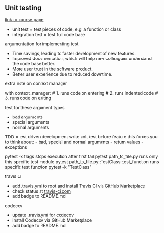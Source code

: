 
## Unit testing

[link to course page](https://campus.datacamp.com/courses/unit-testing-for-data-science-in-python/)

- unit test = test pieces of code, e.g. a function or class
- integration test = test full code base

argumentation for implementing test
- Time savings, leading to faster development of new features.
- Improved documentation, which will help new colleagues understand the code base better.
- More user trust in the software product.
- Better user experience due to reduced downtime.

extra note on context manager

with context_manager:
    # 1. runs code on entering
    # 2. runs indented code
    # 3. runs code on exiting

test for these argument types
- bad arguments
- special arguments
- normal arguments

TDD = test driven development
    write unit test before feature
    this forces you to think about:
    - bad, special and normal arguments
    - return values
    - exceptions


pytest -x flags stops execution after first fail
pytest path_to_file.py  runs only this specific test module
pytest path_to_file.py::TestClass::test_function runs specific test function
pytest -k "TestClass"


travis CI
- add .travis.yml to root and install Travis CI via GitHub Marketplace
- check status at [travis-ci.com](https://app.travis-ci.com/github/benvliet/datacamp)
- add badge to README.md

codecov
- update .travis.yml for codecov
- install Codecov via GitHub Marketplace
- add badge to README.md
